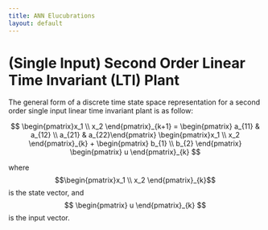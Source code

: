 ```yaml
---
title: ANN Elucubrations
layout: default
---
```

<script src="https://cdn.mathjax.org/mathjax/latest/MathJax.js?config=TeX-AMS-MML_HTMLorMML" type="text/javascript"></script>


# (Single Input) Second Order Linear Time Invariant (LTI) Plant 

The general form of a discrete time state space representation for a second order single input linear time invariant plant is as follow:

$$
\begin{pmatrix}x_1 \\ x_2 \end{pmatrix}_{k+1} = 
\begin{pmatrix} a_{11} & a_{12} \\ a_{21} & a_{22}\end{pmatrix} \begin{pmatrix}x_1 \\ x_2 \end{pmatrix}_{k} +
\begin{pmatrix} b_{1} \\ b_{2} \end{pmatrix} \begin{pmatrix} u \end{pmatrix}_{k}
$$
 
 where $$\begin{pmatrix}x_1 \\ x_2 \end{pmatrix}_{k}$$ is the state vector, and $$ \begin{pmatrix} u \end{pmatrix}_{k} $$ is the input vector.
